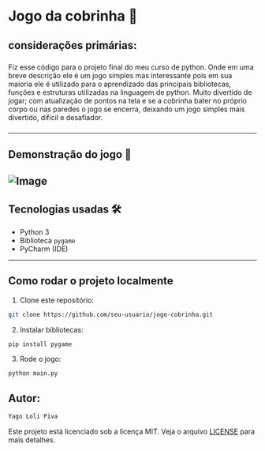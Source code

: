 # Jogo da cobrinha 🐍

## considerações primárias:
#####
Fiz esse código para o projeto final do meu curso de python.
Onde em uma breve descrição ele é um jogo simples mas interessante pois em sua maioria ele é utilizado para o aprendizado das principais bibliotecas, funções e estruturas utilizadas na linguagem de python.
Muito divertido de jogar; com atualização de pontos na tela e se a cobrinha bater no próprio corpo ou nas paredes o jogo se encerra, deixando um jogo simples mais divertido, difícil e desafiador.
#####
---
## Demonstração do jogo 📸 
![Image](https://github.com/user-attachments/assets/3be23b1b-30b6-4879-adb8-b1c484424510)
---
## Tecnologias usadas 🛠️ 

- Python 3
- Biblioteca `pygame`
- PyCharm (IDE)
---
## Como rodar o projeto localmente

1. Clone este repositório:
```bash
git clone https://github.com/seu-usuario/jogo-cobrinha.git
```
2. Instalar bibliotecas:
```bash
pip install pygame
```
3. Rode o jogo:
```bash
python main.py
```
## Autor:
```bash
Yago Loli Piva
```
Este projeto está licenciado sob a licença MIT. Veja o arquivo [LICENSE](LICENSE) para mais detalhes.
